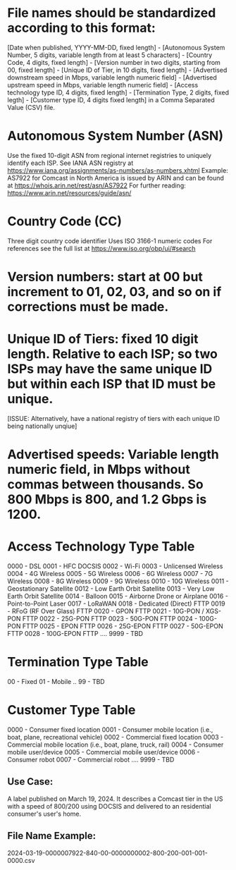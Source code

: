 # File names should be standardized according to this format:

[Date when published, YYYY-MM-DD, fixed length] - [Autonomous System Number, 5 digits, variable length from at least 5 characters] - 
[Country Code, 4 digits, fixed length] - [Version number in two digits, starting from 00, fixed length] - [Unique ID of Tier, in 10 digits, fixed length] - 
[Advertised downstream speed in Mbps, variable length numeric field] - [Advertised upstream speed in Mbps, variable length numeric field] - 
[Access technology type ID, 4 digits, fixed length] - [Termination Type, 2 digits, fixed legth] - [Customer type ID, 4 digits fixed length] in a 
Comma Separated Value (CSV) file.

# Autonomous System Number (ASN)
Use the fixed 10-digit ASN from regional internet registries to uniquely identify each ISP.
See IANA ASN registry at https://www.iana.org/assignments/as-numbers/as-numbers.xhtml
Example: AS7922 for Comcast in North America is issued by ARIN and can be found at https://whois.arin.net/rest/asn/AS7922
For further reading: https://www.arin.net/resources/guide/asn/

# Country Code (CC)
Three digit country code identifier
Uses ISO 3166-1 numeric codes
For references see the full list at https://www.iso.org/obp/ui/#search

# Version numbers: start at 00 but increment to 01, 02, 03, and so on if corrections must be made. 

# Unique ID of Tiers: fixed 10 digit length. Relative to each ISP; so two ISPs may have the same unique ID but within each ISP that ID must be unique.
[ISSUE: Alternatively, have a national registry of tiers with each unique ID being nationally unqiue]

# Advertised speeds: Variable length numeric field, in Mbps without commas between thousands. So 800 Mbps is 800, and 1.2 Gbps is 1200. 

# Access Technology Type Table
0000 - DSL
0001 - HFC DOCSIS
0002 - Wi-Fi
0003 - Unlicensed Wireless
0004 - 4G Wireless
0005 - 5G Wireless
0006 - 6G Wireless
0007 - 7G Wireless
0008 - 8G Wireless
0009 - 9G Wireless
0010 - 10G Wireless
0011 - Geostationary Satellite
0012 - Low Earth Orbit Satellite
0013 - Very Low Earth Orbit Satellite
0014 - Balloon
0015 - Airborne Drone or Airplane
0016 - Point-to-Point Laser
0017 - LoRaWAN 
0018 - Dedicated (Direct) FTTP
0019 - RFoG (RF Over Glass) FTTP
0020 - GPON FTTP
0021 - 10G-PON / XGS-PON FTTP
0022 - 25G-PON FTTP
0023 - 50G-PON FTTP
0024 - 100G-PON FTTP
0025 - EPON FTTP
0026 - 25G-EPON FTTP
0027 - 50G-EPON FTTP
0028 - 100G-EPON FTTP
....
9999 - TBD

# Termination Type Table
00 - Fixed
01 - Mobile
..
99 - TBD

# Customer Type Table
0000 - Consumer fixed location
0001 - Consumer mobile location (i.e., boat, plane, recreational vehicle)
0002 - Commercial fixed location
0003 - Commercial mobile location (i.e., boat, plane, truck, rail)
0004 - Consumer mobile user/device 
0005 - Commercial mobile user/device
0006 - Consumer robot
0007 - Commercial robot
....
9999 - TBD

## Use Case:
A label published on March 19, 2024. It describes a Comcast tier in the US with a speed of 800/200 using DOCSIS and delivered to an residential consumer's user's home. 

## File Name Example: 
2024-03-19-0000007922-840-00-0000000002-800-200-001-001-0000.csv

